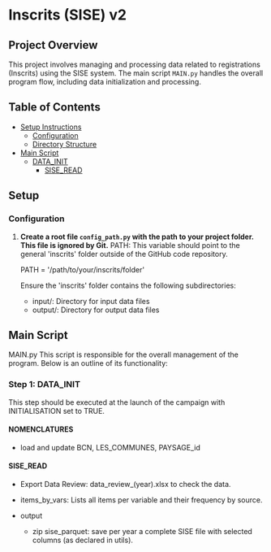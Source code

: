 # Inscrits (SISE) v2

## Project Overview

This project involves managing and processing data related to registrations (Inscrits) using the SISE system. The main script `MAIN.py` handles the overall program flow, including data initialization and processing.


## Table of Contents

- [Setup Instructions](#setup-instructions)
  - [Configuration](#configuration)
  - [Directory Structure](#directory-structure)
- [Main Script](#main-script)
  - [DATA_INIT](#step-1-data_init)
    - [SISE_READ](#sise_read)


## Setup

### Configuration

1. **Create a root file `config_path.py` with the path to your project folder. This file is ignored by Git.**
    PATH: This variable should point to the general 'inscrits' folder outside of the GitHub code repository.


    PATH = '/path/to/your/inscrits/folder'

    Ensure the 'inscrits' folder contains the following subdirectories:

      - input/: Directory for input data files
      - output/: Directory for output data files



## Main Script
MAIN.py
This script is responsible for the overall management of the program. Below is an outline of its functionality:

### Step 1: DATA_INIT
This step should be executed at the launch of the campaign with INITIALISATION set to TRUE.
  #### NOMENCLATURES
  - load and update BCN, LES_COMMUNES, PAYSAGE_id
  
  #### SISE_READ
  - Export Data Review: data_review_(year).xlsx to check the data.
  - items_by_vars: Lists all items per variable and their frequency by source.

  - output
      - zip sise_parquet: save per year a complete SISE file with selected columns (as declared in utils).